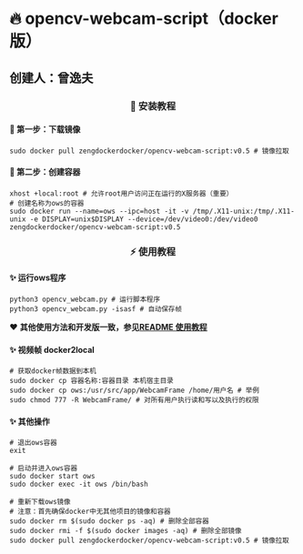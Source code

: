 # 🔥 opencv-webcam-script（docker版）

## 创建人：曾逸夫



<h3 align="center">🚀 安装教程</h3>

#### 📌 第一步：下载镜像

```shell
sudo docker pull zengdockerdocker/opencv-webcam-script:v0.5 # 镜像拉取
```



#### 📌 第二步：创建容器

```shell
xhost +local:root # 允许root用户访问正在运行的X服务器（重要）
# 创建名称为ows的容器
sudo docker run --name=ows --ipc=host -it -v /tmp/.X11-unix:/tmp/.X11-unix -e DISPLAY=unix$DISPLAY --device=/dev/video0:/dev/video0 zengdockerdocker/opencv-webcam-script:v0.5
```



<h3 align="center">⚡ 使用教程</h3>

#### ✨ 运行ows程序

```shell
python3 opencv_webcam.py # 运行脚本程序
python3 opencv_webcam.py -isasf # 自动保存帧
```

❤️ **其他使用方法和开发版一致，参见[README 使用教程](https://gitee.com/CV_Lab/opencv_webcam/blob/master/README.md)**



#### ✨ 视频帧 docker2local

```shell
# 获取docker帧数据到本机
sudo docker cp 容器名称:容器目录 本机宿主目录
sudo docker cp ows:/usr/src/app/WebcamFrame /home/用户名 # 举例
sudo chmod 777 -R WebcamFrame/ # 对所有用户执行读和写以及执行的权限
```



#### ✨ 其他操作

```shell
# 退出ows容器
exit

# 启动并进入ows容器
sudo docker start ows
sudo docker exec -it ows /bin/bash

# 重新下载ows镜像
# 注意：首先确保docker中无其他项目的镜像和容器
sudo docker rm $(sudo docker ps -aq) # 删除全部容器
sudo docker rmi -f $(sudo docker images -aq) # 删除全部镜像
sudo docker pull zengdockerdocker/opencv-webcam-script:v0.5 # 镜像拉取
```
